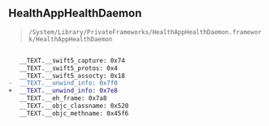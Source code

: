 ## HealthAppHealthDaemon

> `/System/Library/PrivateFrameworks/HealthAppHealthDaemon.framework/HealthAppHealthDaemon`

```diff

   __TEXT.__swift5_capture: 0x74
   __TEXT.__swift5_protos: 0x4
   __TEXT.__swift5_assocty: 0x18
-  __TEXT.__unwind_info: 0x7f0
+  __TEXT.__unwind_info: 0x7e8
   __TEXT.__eh_frame: 0x7a8
   __TEXT.__objc_classname: 0x520
   __TEXT.__objc_methname: 0x45f6

```
